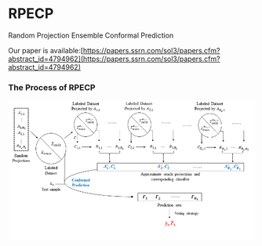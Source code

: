 # RPECP
Random Projection Ensemble Conformal Prediction

Our paper is available:[https://papers.ssrn.com/sol3/papers.cfm?abstract_id=4794962](https://papers.ssrn.com/sol3/papers.cfm?abstract_id=4794962)

### The Process of RPECP

![RPECP](RPECP.png)